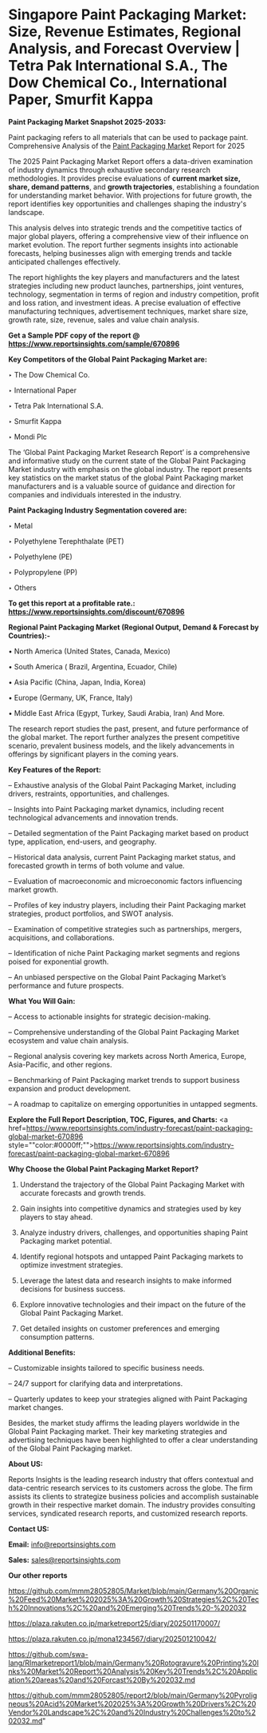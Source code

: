 # Singapore Paint Packaging Market: Size, Revenue Estimates, Regional Analysis, and Forecast Overview | Tetra Pak International S.A., The Dow Chemical Co., International Paper, Smurfit Kappa

<strong>Paint Packaging Market Snapshot 2025-2033:</strong>

Paint packaging refers to all materials that can be used to package paint. Comprehensive Analysis of the <a href=https://www.reportsinsights.com/sample/670896>Paint Packaging Market</a> Report for 2025

The 2025 Paint Packaging Market Report offers a data-driven examination of industry dynamics through exhaustive secondary research methodologies. It provides precise evaluations of <strong>current market size, share, demand patterns</strong>, and <strong>growth trajectories</strong>, establishing a foundation for understanding market behavior. With projections for future growth, the report identifies key opportunities and challenges shaping the industry's landscape.

This analysis delves into strategic trends and the competitive tactics of major global players, offering a comprehensive view of their influence on market evolution. The report further segments insights into actionable forecasts, helping businesses align with emerging trends and tackle anticipated challenges effectively.

The report highlights the key players and manufacturers and the latest strategies including new product launches, partnerships, joint ventures, technology, segmentation in terms of region and industry competition, profit and loss ration, and investment ideas. A precise evaluation of effective manufacturing techniques, advertisement techniques, market share size, growth rate, size, revenue, sales and value chain analysis.

<strong>Get a Sample PDF copy of the report @ <a href=https://www.reportsinsights.com/sample/670896 style=color:#0000ff;>https://www.reportsinsights.com/sample/670896</a></strong>

<strong>Key Competitors of the Global Paint Packaging Market are:</strong>

‣ The Dow Chemical Co.

‣ International Paper

‣ Tetra Pak International S.A.

‣ Smurfit Kappa

‣ Mondi Plc

The ‘Global Paint Packaging Market Research Report’ is a comprehensive and informative study on the current state of the Global Paint Packaging Market industry with emphasis on the global industry. The report presents key statistics on the market status of the global Paint Packaging market manufacturers and is a valuable source of guidance and direction for companies and individuals interested in the industry.

<strong>Paint Packaging Industry Segmentation covered are:</strong>

‣ Metal

‣ Polyethylene Terephthalate (PET)

‣ Polyethylene (PE)

‣ Polypropylene (PP)

‣ Others

<strong>To get this report at a profitable rate.: <a href=https://www.reportsinsights.com/discount/670896 style=color:#0000ff;>https://www.reportsinsights.com/discount/670896</a></strong>

<strong>Regional Paint Packaging Market (Regional Output, Demand &amp; Forecast by Countries):-</strong>

• North America (United States, Canada, Mexico)

• South America ( Brazil, Argentina, Ecuador, Chile)

• Asia Pacific (China, Japan, India, Korea)

• Europe (Germany, UK, France, Italy)

• Middle East Africa (Egypt, Turkey, Saudi Arabia, Iran) And More.

The research report studies the past, present, and future performance of the global market. The report further analyzes the present competitive scenario, prevalent business models, and the likely advancements in offerings by significant players in the coming years.

<strong>Key Features of the Report:</strong>

– Exhaustive analysis of the Global Paint Packaging Market, including drivers, restraints, opportunities, and challenges.

– Insights into Paint Packaging market dynamics, including recent technological advancements and innovation trends.

– Detailed segmentation of the Paint Packaging market based on product type, application, end-users, and geography.

– Historical data analysis, current Paint Packaging market status, and forecasted growth in terms of both volume and value.

– Evaluation of macroeconomic and microeconomic factors influencing market growth.

– Profiles of key industry players, including their Paint Packaging market strategies, product portfolios, and SWOT analysis.

– Examination of competitive strategies such as partnerships, mergers, acquisitions, and collaborations.

– Identification of niche Paint Packaging market segments and regions poised for exponential growth.

– An unbiased perspective on the Global Paint Packaging Market’s performance and future prospects.

<strong>What You Will Gain:</strong>

– Access to actionable insights for strategic decision-making.

– Comprehensive understanding of the Global Paint Packaging Market ecosystem and value chain analysis.

– Regional analysis covering key markets across North America, Europe, Asia-Pacific, and other regions.

– Benchmarking of Paint Packaging market trends to support business expansion and product development.

– A roadmap to capitalize on emerging opportunities in untapped segments.

<strong>Explore the Full Report Description, TOC, Figures, and Charts:</strong>
<a href=https://www.reportsinsights.com/industry-forecast/paint-packaging-global-market-670896 style=""color:#0000ff;"">https://www.reportsinsights.com/industry-forecast/paint-packaging-global-market-670896</a>

<strong>Why Choose the Global Paint Packaging Market Report?</strong>

1. Understand the trajectory of the Global Paint Packaging Market with accurate forecasts and growth trends.

2. Gain insights into competitive dynamics and strategies used by key players to stay ahead.

3. Analyze industry drivers, challenges, and opportunities shaping Paint Packaging market potential.

4. Identify regional hotspots and untapped Paint Packaging markets to optimize investment strategies.

5. Leverage the latest data and research insights to make informed decisions for business success.

6. Explore innovative technologies and their impact on the future of the Global Paint Packaging Market.

7. Get detailed insights on customer preferences and emerging consumption patterns.

<strong>Additional Benefits:</strong>

– Customizable insights tailored to specific business needs.

– 24/7 support for clarifying data and interpretations.

– Quarterly updates to keep your strategies aligned with Paint Packaging market changes.

Besides, the market study affirms the leading players worldwide in the Global Paint Packaging market. Their key marketing strategies and advertising techniques have been highlighted to offer a clear understanding of the Global Paint Packaging market.

<strong><strong>About US</strong>:</strong>

Reports Insights is the leading research industry that offers contextual and data-centric research services to its customers across the globe. The firm assists its clients to strategize business policies and accomplish sustainable growth in their respective market domain. The industry provides consulting services, syndicated research reports, and customized research reports.

<strong>Contact US:</strong>

<p class=><b>Email:</b> <a href=mailto:info@reportsinsights.com>info@reportsinsights.com</a></p>
<p class=><b>Sales:</b> <a href=mailto:sales@reportsinsights.com>sales@reportsinsights.com</a></p>

<strong>Our other reports</strong>

<a href=https://github.com/mmm28052805/Market/blob/main/Germany%20Organic%20Feed%20Market%202025%3A%20Growth%20Strategies%2C%20Tech%20Innovations%2C%20and%20Emerging%20Trends%20-%202032>https://github.com/mmm28052805/Market/blob/main/Germany%20Organic%20Feed%20Market%202025%3A%20Growth%20Strategies%2C%20Tech%20Innovations%2C%20and%20Emerging%20Trends%20-%202032</a>

<a href=https://plaza.rakuten.co.jp/marketreport25/diary/202501170007/>https://plaza.rakuten.co.jp/marketreport25/diary/202501170007/</a>

<a href=https://plaza.rakuten.co.jp/mona1234567/diary/202501210042/>https://plaza.rakuten.co.jp/mona1234567/diary/202501210042/</a>

<a href=https://github.com/swa-lang/RImarketreport1/blob/main/Germany%20Rotogravure%20Printing%20Inks%20Market%20Report%20Analysis%20Key%20Trends%2C%20Application%20areas%20and%20Forcast%20By%202032.md>https://github.com/swa-lang/RImarketreport1/blob/main/Germany%20Rotogravure%20Printing%20Inks%20Market%20Report%20Analysis%20Key%20Trends%2C%20Application%20areas%20and%20Forcast%20By%202032.md</a>

<a href=https://github.com/mmm28052805/report2/blob/main/Germany%20Pyroligneous%20Acid%20Market%202025%3A%20Growth%20Drivers%2C%20Vendor%20Landscape%2C%20and%20Industry%20Challenges%20to%202032.md>https://github.com/mmm28052805/report2/blob/main/Germany%20Pyroligneous%20Acid%20Market%202025%3A%20Growth%20Drivers%2C%20Vendor%20Landscape%2C%20and%20Industry%20Challenges%20to%202032.md</a>"
